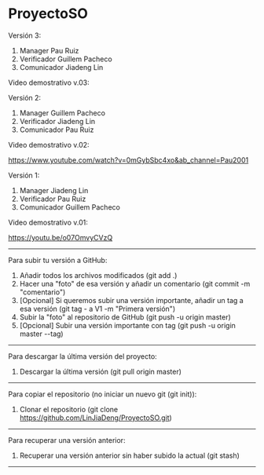 # ProyectoSO

Versión 3:

1. Manager Pau Ruiz
2. Verificador Guillem Pacheco
3. Comunicador Jiadeng Lin

Video demostrativo v.03:

Versión 2:

1. Manager Guillem Pacheco
2. Verificador Jiadeng Lin
3. Comunicador Pau Ruiz

Video demostrativo v.02:

https://www.youtube.com/watch?v=0mGybSbc4xo&ab_channel=Pau2001

Versión 1:

1. Manager Jiadeng Lin
2. Verificador Pau Ruiz
3. Comunicador Guillem Pacheco

Video demostrativo v.01:

https://youtu.be/o07OmvyCVzQ

------------------------------------------------------------------------------------------------------------------------------------------------------------------------------------
Para subir tu versión a GitHub: 

1. Añadir todos los archivos modificados (git add .)
2. Hacer una "foto" de esa versión y añadir un comentario (git commit -m "comentario")
3. [Opcional] Si queremos subir una versión importante, añadir un tag a esa versión (git tag - a V1 -m "Primera versión")
4. Subir la "foto" al repositorio de GitHub (git push -u origin master)
5. [Opcional] Subir una versión importante con tag (git push -u origin master --tag)
------------------------------------------------------------------------------------------------------------------------------------------------------------------------------------
Para descargar la última versión del proyecto:

1. Descargar la última versión (git pull origin master)
------------------------------------------------------------------------------------------------------------------------------------------------------------------------------------
Para copiar el repositorio (no iniciar un nuevo git (git init)):

1. Clonar el repositorio (git clone https://github.com/LinJiaDeng/ProyectoSO.git)
------------------------------------------------------------------------------------------------------------------------------------------------------------------------------------
Para recuperar una versión anterior:

1. Recuperar una versión anterior sin haber subido la actual (git stash)
------------------------------------------------------------------------------------------------------------------------------------------------------------------------------------
